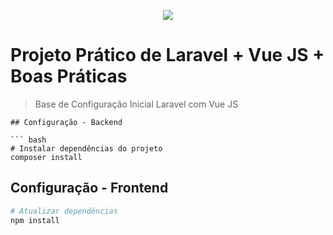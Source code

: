 <p align="center"><img src="https://laravel.com/assets/img/components/logo-laravel.svg"></p>

# Projeto Prático de Laravel + Vue JS + Boas Práticas

> Base de Configuração Inicial Laravel com Vue JS

```
## Configuração - Backend

``` bash
# Instalar dependências do projeto
composer install

```

## Configuração - Frontend
``` bash
# Atualizar dependências
npm install

```
